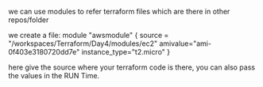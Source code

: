 we can use modules to refer terraform files which are there in other repos/folder

we create a file:
module "awsmodule" {
  source = "/workspaces/Terraform/Day4/modules/ec2"
  amivalue="ami-0f403e3180720dd7e"
  instance_type="t2.micro"
}

here give the source where your terraform code is there, you can also pass the values in the RUN Time.
